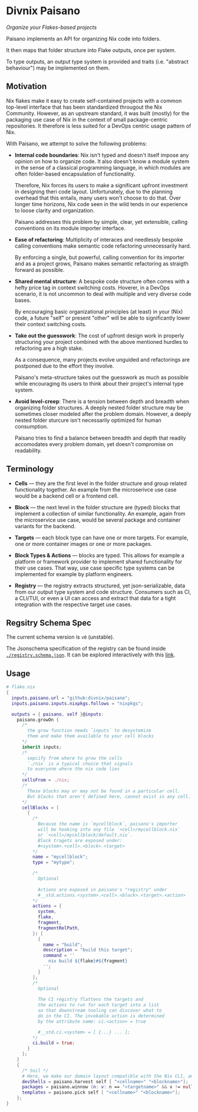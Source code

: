 <!--
SPDX-FileCopyrightText: 2022 The Standard Authors

SPDX-License-Identifier: Unlicense
-->

# Divnix Paisano

_Organize your Flakes-based projects_

Paisano implements an API for organizing Nix code into folders.

It then maps that folder structure into Flake outputs, once per system.

To type outputs, an output type system is provided and traits (i.e. "abstract behaviour") may be implemented on them.

## Motivation

Nix flakes make it easy to create self-contained projects with a common top-level interface that has been standardized througout the Nix Community.
However, as an upstream standard, it was built (mostly) for the packaging use case of Nix in the context of small package-centric repositories.
It therefore is less suited for a DevOps centric usage pattern of Nix.

With Paisano, we attempt to solve the following problems:

- **Internal code boundaries**:
  Nix isn't typed and doesn't itself impose any opinion on how to organize code.
  It also doesn't know a module system in the sense of a classical programming language, in which modules are often folder-based encapsulation of functionality.
  
  Therefore, Nix forces its users to make a significant upfront investment in designing theri code layout.
  Unfortunately, due to the planning overhead that this entails, many users won't choose to do that.
  Over longer time horizons, Nix code seen in the wild tends in our experience to loose clarity and organization.
  
  Paisano addresses this problem by simple, clear, yet extensible, calling conventions on its module importer interface.

- **Ease of refactoring**:
  Multiplicity of interaces and needlessly bespoke calling conventions make semantic code refactoring unnecessarily hard.
  
  By enforcing a single, but powerful, calling convention for its importer and as a project grows, Paisano makes semantic refactoring as straigth forward as possible.

- **Shared mental structure**:
  A bespoke code structure often comes with a hefty price tag in context switching costs.
  Hoverer, in a DevOps scenario, it is not uncommon to deal with multiple and very diverse code bases.
  
  By encouraging basic organizational principles (at least) in your (Nix) code, a future "self" or present "other" will be able to significantly lower their context switching costs.
  
- **Take out the guesswork**:
  The cost of upfront design work in properly structuring your project combined with the above mentioned hurdles to refactoring are a high stake.
  
  As a consequence, many projects evolve unguided and refactorings are postponed due to the effort they involve.
  
  Paisano's meta-structure takes out the guesswork as much as possible while encouraging its users to think about their project's internal type system.
  
- **Avoid level-creep**:
  There is a tension between depth and breadth when organizing folder structures.
  A deeply nested folder structure may be sometimes closer modeled after the problem domain.
  However, a deeply nested folder sturcure isn't necessarily optimized for human consumption.
  
  Paisano tries to find a balance between breadth and depth that readily accomodates every problem domain, yet doesn't compromise on readability.

## Terminology

- **Cells** &mdash; they are the first level in the folder structure and group related functionality together.
  An example from the microserivce use case would be a backend cell or a frontend cell.
   
- **Block** &mdash; the next level in the folder structure are (typed) blocks that implement a collection of similar functionality.
  An example, again from the microservice use case, would be several package and container variants for the backend.

- **Targets** &mdash; each block type can have one or more targets.
  For example, one or more container images or one or more packages.

- **Block Types & Actions** &mdash; blocks are typed.
  This allows for example a platform or framework provider to implement shared functionality for their use cases.
  That way, use case specific type systems can be implemented for example by platform engineers.

- **Registry** &mdash; the registry extracts structured, yet json-serializable, data from our output type system and code structure.
  Consumers such as CI, a CLI/TUI, or even a UI can access and extract that data for a tight integration with the respective target use cases.
  

## Regsitry Schema Spec

The current schema version is `v0` (unstable).

The Jsonschema specification of the registry can be found inside [`./registry.schema.json`](./registry.schema.json).
It can be explored interactively with this [link][explore-registry-schema].

[explore-registry-schema]: https://json-schema-viewer.vercel.app/view?url=https%3A%2F%2Fraw.githubusercontent.com%2Fdivnix%2Fpaisano%2Fmain%2Fregistry.schema.json&description_is_markdown=on&expand_buttons=on&show_breadcrumbs=on&with_footer=on&template_name=js

## Usage

```nix
# flake.nix
{
  inputs.paisano.url = "github:divnix/paisano";
  inputs.paisano.inputs.nixpkgs.follows = "nixpkgs";

  outputs = { paisano, self }@inputs: 
    paisano.growOn {
      /* 
        the grow function needs `inputs` to desystemize
        them and make them available to your cell blocks
      */
      inherit inputs;
      /* 
        sepcify from where to grow the cells
        `./nix` is a typical choice that signals
        to everyone where the nix code lies
      */
      cellsFrom = ./nix;
      /*
        These blocks may or may not be found in a particular cell.
        But blocks that aren't defined here, cannot exist in any cell.
      */
      cellBlocks = [
        {
          /*
            Because the name is `mycellblock`, paisano's importer
            will be hooking into any file `<cell>/mycellblock.nix`
            or `<cell>/mycellblock/default.nix`.
            Block tragets are exposed under:
            #<system>.<cell>.<block>.<target>
          */
          name = "mycellblock";
          type = "mytype";

          /*
            Optional
            
            Actions are exposed in paisano's "registry" under
            #__std.actions.<system>.<cell>.<block>.<target>.<action>
          */
          actions = {
            system,
            flake,
            fragment,
            fragmentRelPath,
          }: [
            {
              name = "build";
              description = "build this target";
              command = ''
                nix build ${flake}#${fragment}
              '';
            }
          ];
          /*
            Optional
            
            The CI registry flattens the targets and
            the actions to run for each target into a list
            so that downstream tooling can discover what to
            do in the CI. The invokable action is determined
            by the attribute name: ci.<action> = true

            #__std.ci.<system> = [ {...} ... ];
          */
          ci.build = true;
        }
      ];
    }
    {
      /* Soil */
      # Here, we make our domain layout compatible with the Nix CLI, among others
      devShells = paisano.harvest self [ "<cellname>" "<blockname>"];
      packages = paisano.winnow (n: v: n == "<targetname>" && v != null ) self [ "<cellname>" "<blockname>"];
      templates = paisano.pick self [ "<cellname>" "<blockname>"];
    };
}
```
